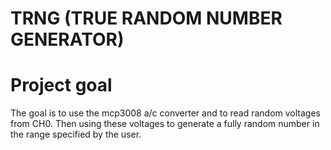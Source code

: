# TRNG (TRUE RANDOM NUMBER GENERATOR)

# Project goal
The goal is to use the mcp3008 a/c converter and to read random voltages from CH0. Then using these voltages to generate a fully random number in the range specified by the user. 
